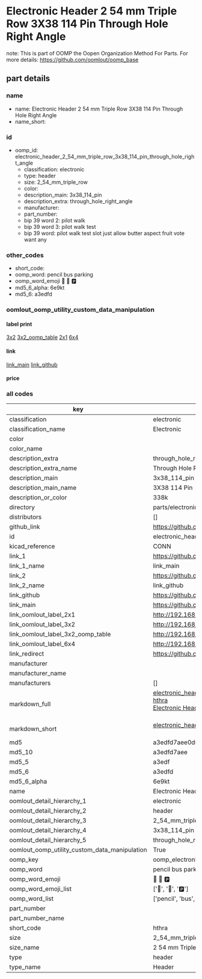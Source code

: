 # Electronic Header 2 54 mm Triple Row 3X38 114 Pin Through Hole Right Angle  

note: This is part of OOMP the Oopen Organization Method For Parts. For more details: https://github.com/oomlout/oomp_base

##  part details
  







### name
* name: Electronic Header 2 54 mm Triple Row 3X38 114 Pin Through Hole Right Angle
* name_short: 
### id
* oomp_id: electronic_header_2_54_mm_triple_row_3x38_114_pin_through_hole_right_angle
  * classification: electronic
  * type: header
  * size: 2_54_mm_triple_row
  * color: 
  * description_main: 3x38_114_pin
  * description_extra: through_hole_right_angle
  * manufacturer: 
  * part_number: 
  * bip 39 word 2: pilot walk
  * bip 39 word 3: pilot walk test
  * bip 39 word: pilot walk test slot just allow butter aspect fruit vote want any

### other_codes
* short_code: 
* oomp_word: pencil bus parking
* oomp_word_emoji :pencil: :bus: :parking:
* md5_6_alpha: 6e9kt
* md5_6: a3edfd






### oomlout_oomp_utility_custom_data_manipulation
#### label print
[3x2](http://192.168.1.245:1112/?label=oomp%206e9kt)
[3x2_oomp_table](http://192.168.1.108:1112/?label=oomp%206e9kt)
[2x1](http://192.168.1.242:1112/?label=oomp%206e9kt)
[6x4](http://192.168.1.55:1112/?label=oomp%206e9kt)    

#### link

[link_main](https://github.com/oomlout/oomlout_oomp_version_1_messy/tree/main/parts/electronic_header_2_54_mm_triple_row_3x38_114_pin_through_hole_right_angle) [link_github](https://github.com/oomlout/oomlout_oomp_version_1_messy/tree/main/parts/electronic_header_2_54_mm_triple_row_3x38_114_pin_through_hole_right_angle)                             

#### price







### all codes 
| key | value |  
| --- | --- |  
| classification | electronic |  
| classification_name | Electronic |  
| color |  |  
| color_name |  |  
| description_extra | through_hole_right_angle |  
| description_extra_name | Through Hole Right Angle |  
| description_main | 3x38_114_pin |  
| description_main_name | 3X38 114 Pin |  
| description_or_color | 338k |  
| directory | parts/electronic_header_2_54_mm_triple_row_3x38_114_pin_through_hole_right_angle |  
| distributors | [] |  
| github_link | https://github.com/oomlout/oomlout_oomp_part_src/tree/main/parts/electronic_header_2_54_mm_triple_row_3x38_114_pin_through_hole_right_angle |  
| id | electronic_header_2_54_mm_triple_row_3x38_114_pin_through_hole_right_angle |  
| kicad_reference | CONN |  
| link_1 | https://github.com/oomlout/oomlout_oomp_version_1_messy/tree/main/parts/electronic_header_2_54_mm_triple_row_3x38_114_pin_through_hole_right_angle |  
| link_1_name | link_main |  
| link_2 | https://github.com/oomlout/oomlout_oomp_version_1_messy/tree/main/parts/electronic_header_2_54_mm_triple_row_3x38_114_pin_through_hole_right_angle |  
| link_2_name | link_github |  
| link_github | https://github.com/oomlout/oomlout_oomp_version_1_messy/tree/main/parts/electronic_header_2_54_mm_triple_row_3x38_114_pin_through_hole_right_angle |  
| link_main | https://github.com/oomlout/oomlout_oomp_version_1_messy/tree/main/parts/electronic_header_2_54_mm_triple_row_3x38_114_pin_through_hole_right_angle |  
| link_oomlout_label_2x1 | http://192.168.1.242:1112/?label=oomp%206e9kt |  
| link_oomlout_label_3x2 | http://192.168.1.245:1112/?label=oomp%206e9kt |  
| link_oomlout_label_3x2_oomp_table | http://192.168.1.108:1112/?label=oomp%206e9kt |  
| link_oomlout_label_6x4 | http://192.168.1.55:1112/?label=oomp%206e9kt |  
| link_redirect | https://github.com/oomlout/oomlout_oomp_version_1_messy/tree/main/parts/electronic_header_2_54_mm_triple_row_3x38_114_pin_through_hole_right_angle |  
| manufacturer |  |  
| manufacturer_name |  |  
| manufacturers | [] |  
| markdown_full | [electronic_header_2_54_mm_triple_row_3x38_114_pin_through_hole_right_angle](none)<br>[hthra](none)<br>[Electronic Header 2 54 Mm Triple Row 3X38 114 Pin Through Hole Right Angle](none)<br><br> |  
| markdown_short | [electronic_header_2_54_mm_triple_row_3x38_114_pin_through_hole_right_angle](none)<br><br> |  
| md5 | a3edfd7aee0d63e81abcbcc1bf3da527 |  
| md5_10 | a3edfd7aee |  
| md5_5 | a3edf |  
| md5_6 | a3edfd |  
| md5_6_alpha | 6e9kt |  
| name | Electronic Header 2 54 mm Triple Row 3X38 114 Pin Through Hole Right Angle |  
| oomlout_detail_hierarchy_1 | electronic |  
| oomlout_detail_hierarchy_2 | header |  
| oomlout_detail_hierarchy_3 | 2_54_mm_triple_row |  
| oomlout_detail_hierarchy_4 | 3x38_114_pin |  
| oomlout_detail_hierarchy_5 | through_hole_right_angle |  
| oomlout_oomp_utility_custom_data_manipulation | True |  
| oomp_key | oomp_electronic_header_2_54_mm_triple_row_3x38_114_pin_through_hole_right_angle |  
| oomp_word | pencil bus parking |  
| oomp_word_emoji | :pencil: :bus: :parking: |  
| oomp_word_emoji_list | [':pencil:', ':bus:', ':parking:'] |  
| oomp_word_list | ['pencil', 'bus', 'parking'] |  
| part_number |  |  
| part_number_name |  |  
| short_code | hthra |  
| size | 2_54_mm_triple_row |  
| size_name | 2 54 mm Triple Row |  
| type | header |  
| type_name | Header |  
